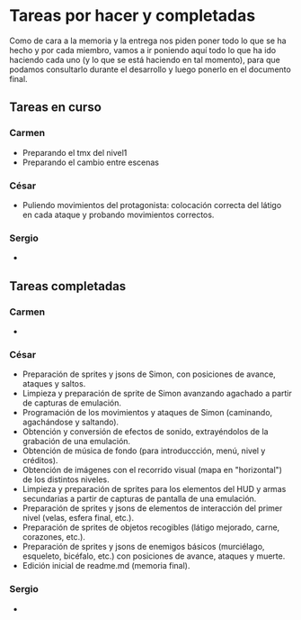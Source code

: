 # Tareas por hacer y completadas

Como de cara a la memoria y la entrega nos piden poner todo lo que se ha hecho y por cada miembro, vamos a ir poniendo aquí todo lo que ha ido haciendo cada uno (y lo que se está haciendo en tal momento), para que podamos consultarlo durante el desarrollo y luego ponerlo en el documento final.

## Tareas en curso

### Carmen

* Preparando el tmx del nivel1
* Preparando el cambio entre escenas

### César

* Puliendo movimientos del protagonista: colocación correcta del látigo en cada ataque y probando movimientos correctos.

### Sergio

*

## Tareas completadas

### Carmen

*

### César

* Preparación de sprites y jsons de Simon, con posiciones de avance, ataques y saltos.
* Limpieza y preparación de sprite de Simon avanzando agachado a partir de capturas de emulación.
* Programación de los movimientos y ataques de Simon (caminando, agachándose y saltando).
* Obtención y conversión de efectos de sonido, extrayéndolos de la grabación de una emulación.
* Obtención de música de fondo (para introduccción, menú, nivel y créditos).
* Obtención de imágenes con el recorrido visual (mapa en "horizontal") de los distintos niveles.
* Limpieza y preparación de sprites para los elementos del HUD y armas secundarias a partir de capturas de pantalla de una emulación.
* Preparación de sprites y jsons de elementos de interacción del primer nivel (velas, esfera final, etc.).
* Preparación de sprites de objetos recogibles (látigo mejorado, carne, corazones, etc.).
* Preparación de sprites y jsons de enemigos básicos (murciélago, esqueleto, bicéfalo, etc.) con posiciones de avance, ataques y muerte.
* Edición inicial de readme.md (memoria final).

### Sergio

*
